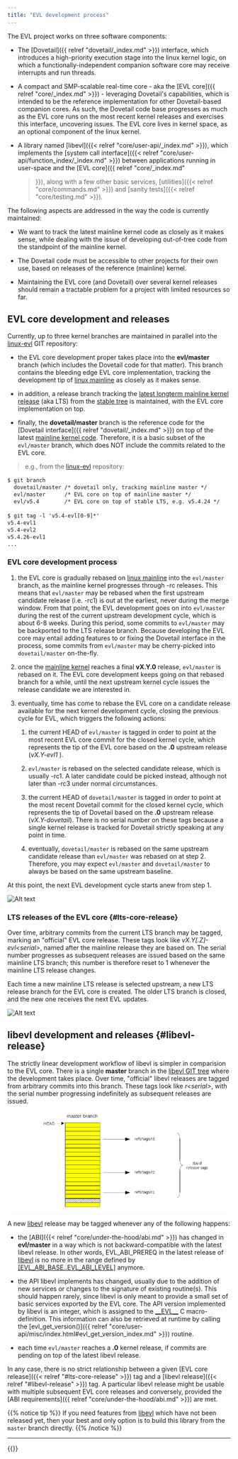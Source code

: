 ```yaml
---
title: "EVL development process"
---
```


The EVL project works on three software components:

- The [Dovetail]({{ relref "dovetail/_index.md" >}}) interface, which
  introduces a high-priority execution stage into the linux kernel
  logic, on which a functionally-independent companion software core
  may receive interrupts and run threads.

- A compact and SMP-scalable real-time core - aka the [EVL core]({{
  relref "core/_index.md" >}}) - leveraging Dovetail's capabilities,
  which is intended to be the reference implementation for other
  Dovetail-based companion cores. As such, the Dovetail code base
  progresses as much as the EVL core runs on the most recent kernel
  releases and exercises this interface, uncovering issues. The EVL
  core lives in kernel space, as an optional component of the linux
  kernel.

- A library named [libevl]({{< relref "core/user-api/_index.md" >}}),
  which implements the [system call interface]({{< relref
  "core/user-api/function_index/_index.md" >}}) between applications
  running in user-space and the [EVL core]({{ relref "core/_index.md"
  >}}), along with a few other basic services, [utilities]({{< relref
  "core/commands.md" >}}) and [sanity tests]({{< relref
  "core/testing.md" >}}).

The following aspects are addressed in the way the code is currently
maintained:

- We want to track the latest mainline kernel code as closely as it
  makes sense, while dealing with the issue of developing out-of-tree
  code from the standpoint of the mainline kernel.

- The Dovetail code must be accessible to other projects for their own
  use, based on releases of the reference (mainline) kernel.

- Maintaining the EVL core (and Dovetail) over several kernel releases
  should remain a tractable problem for a project with limited
  resources so far.
  
## EVL core development and releases

Currently, up to three kernel branches are maintained in parallel into
the [linux-evl](https://git.evlproject.org/linux-evl.git/) GIT
repository:

- the EVL core development proper takes place into the **evl/master**
  branch (which includes the Dovetail code for that matter). This
  branch contains the bleeding edge EVL core implementation, tracking
  the development tip of [linux
  mainline](https://git.kernel.org/pub/scm/linux/kernel/git/torvalds/linux.git/log/)
  as closely as it makes sense.

- in addition, a release branch tracking the [latest longterm mainline
  kernel release](https://kernel.org/releases.html) (aka LTS) from the
  [stable
  tree](https://git.kernel.org/pub/scm/linux/kernel/git/stable/linux.git)
  is maintained, with the EVL core implementation on top.

- finally, the **dovetail/master** branch is the reference code for
  the [Dovetail interface]({{ relref "dovetail/_index.md" >}}) on top
  of the latest [mainline kernel
  code](https://git.kernel.org/pub/scm/linux/kernel/git/torvalds/linux.git/log/). Therefore,
  it is a basic subset of the `evl/master` branch, which does NOT
  include the commits related to the EVL core.

> e.g., from the [linux-evl](https://git.evlproject.org/linux-evl.git/) repository:
```
$ git branch
  dovetail/master /* dovetail only, tracking mainline master */
  evl/master      /* EVL core on top of mainline master */
  evl/v5.4        /* EVL core on top of stable LTS, e.g. v5.4.24 */

$ git tag -l 'v5.4-evl[0-9]*'
v5.4-evl1
v5.4-evl2
v5.4.26-evl1
...
```

### EVL core development process

1. the EVL core is gradually rebased on [linux
mainline](https://git.kernel.org/pub/scm/linux/kernel/git/torvalds/linux.git/log/)
into the `evl/master` branch, as the mainline kernel progresses
through -rc releases. This means that `evl/master` may be rebased when
the first upstream candidate release (i.e. -rc1) is out at the
earliest, never during the merge window. From that point, the EVL
development goes on into `evl/master` during the rest of the current
upstream development cycle, which is about 6-8 weeks. During this
period, some commits to `evl/master` may be backported to the LTS
release branch. Because developing the EVL core may entail adding
features to or fixing the Dovetail interface in the process, some
commits from `evl/master` may be cherry-picked into `dovetail/master`
on-the-fly.

2. once the [mainline
kernel](https://git.kernel.org/pub/scm/linux/kernel/git/torvalds/linux.git/log/)
reaches a final **vX.Y.0** release, `evl/master` is rebased on it. The
EVL core development keeps going on that rebased branch for a while,
until the next upstream kernel cycle issues the release candidate we
are interested in.

3. eventually, time has come to rebase the EVL core on a candidate
release available for the next kernel development cycle, closing the
previous cycle for EVL, which triggers the following actions:

      1. the current HEAD of `evl/master` is tagged in order to point
      at the most recent EVL core commit for the closed kernel cycle,
      which represents the tip of the EVL core based on the **.0**
      upstream release (_vX.Y-evl1_ ).
     
      2. `evl/master` is rebased on the selected candidate release,
      which is usually -rc1. A later candidate could be picked
      instead, although not later than -rc3 under normal
      circumstances.

      3. the current HEAD of `dovetail/master` is tagged in order to
      point at the most recent Dovetail commit for the closed kernel
      cycle, which represents the tip of Dovetail based on the **.0**
      upstream release (_vX.Y-dovetail_). There is no serial number on
      these tags because a single kernel release is tracked for
      Dovetail strictly speaking at any point in time.

      4. eventually, `dovetail/master` is rebased on the same upstream
      candidate release than `evl/master` was rebased on at step 2.
      Therefore, you may expect `evl/master` and `dovetail/master` to
      always be based on the same upstream baseline.

At this point, the next EVL development cycle starts anew from step 1.

![Alt text](/images/evl-commit-stack.png "linux-evl branches")

### LTS releases of the EVL core {#lts-core-release}

Over time, arbitrary commits from the current LTS branch may be
tagged, marking an "official" EVL core release.  These tags look like
_vX.Y[.Z]-evl\<serial\>_, named after the mainline release they are
based on. The serial number progresses as subsequent releases are
issued based on the same mainline LTS branch; this number is therefore
reset to 1 whenever the mainline LTS release changes.

Each time a new mainline LTS release is selected upstream, a new LTS
release branch for the EVL core is created. The older LTS branch is
closed, and the new one receives the next EVL updates.

![Alt text](/images/evl-release-tags.png "EVL core release tags")

## libevl development and releases {#libevl-release}

The strictly linear development workflow of libevl is simpler in
comparision to the EVL core. There is a single **master** branch in
the [libevl GIT tree](https://git.evlproject.org/libevl.git/) where
the development takes place. Over time, "official" libevl releases are
tagged from arbitrary commits into this branch. These tags look like
_r\<serial\>_, with the serial number progressing indefinitely as
subsequent releases are issued.

![Alt text](/images/libevl-release-tags.png "libevl release tags")

A new [libevl](https://git.evlproject.org/libevl.git/) release may be
tagged whenever any of the following happens:

- the [ABI]({{< relref "core/under-the-hood/abi.md" >}}) has changed
  in **evl/master** in a way which is not backward-compatible with the
  latest libevl release. In other words, EVL_ABI_PREREQ in the latest
  release of
  [libevl](https://git.evlproject.org/libevl.git/tree/include/evl/evl.h?h=master)
  is no more in the range defined by
  [\[EVL_ABI_BASE..EVL_ABI_LEVEL\]](https://git.evlproject.org/linux-evl.git/tree/include/uapi/evl/control.h?h=evl/master)
  anymore.

- the API libevl implements has changed, usually due to the addition
  of new services or changes to the signature of existing
  routine(s). This should happen rarely, since libevl is only meant to
  provide a small set of basic services exported by the EVL core. The
  API version implemented by libevl is an integer, which is assigned
  to the
  [\_\_EVL\_\_](https://git.evlproject.org/libevl.git/tree/include/evl/evl.h?h=master)
  C macro-definition. This information can also be retrieved at
  runtime by calling the [evl_get_version()]({{ relref
  "core/user-api/misc/index.html#evl_get_version_index.md" >}})
  routine.

- each time `evl/master` reaches a **.0** kernel release, if commits
  are pending on top of the latest libevl release.

In any case, there is no strict relationship between a given [EVL core
release]({{< relref "#lts-core-release" >}}) tag and a [libevl
release]({{< relref "#libevl-release" >}}) tag. A particular libevl
release might be usable with multiple subsequent EVL core releases and
conversely, provided the [ABI requirements]({{ relref
"core/under-the-hood/abi.md" >}}) are met.

{{% notice tip %}}
If you need features from
[libevl](https://git.evlproject.org/libevl.git/) which have not been
released yet, then your best and only option is to build this library
from the `master` branch directly.
{{% /notice %}}

---

{{<lastmodified>}}
